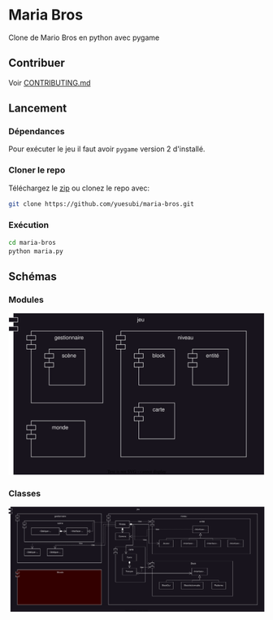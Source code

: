 # Maria Bros
Clone de Mario Bros en python avec pygame


## Contribuer
Voir [CONTRIBUTING.md](/CONTRIBUTING.md)


## Lancement

### Dépendances
Pour exécuter le jeu il faut avoir `pygame` version 2 d'installé.

### Cloner le repo
Téléchargez le [zip](https://github.com/yuesubi/maria-bros/archive/refs/heads/main.zip)
ou clonez le repo avec:
```bash
git clone https://github.com/yuesubi/maria-bros.git
```

### Exécution
```bash
cd maria-bros
python maria.py
```


## Schémas

### Modules
![Schéma des modules](/res/schemas/modules.svg)

### Classes
![Schéma des classes](/res/schemas/classes.svg)